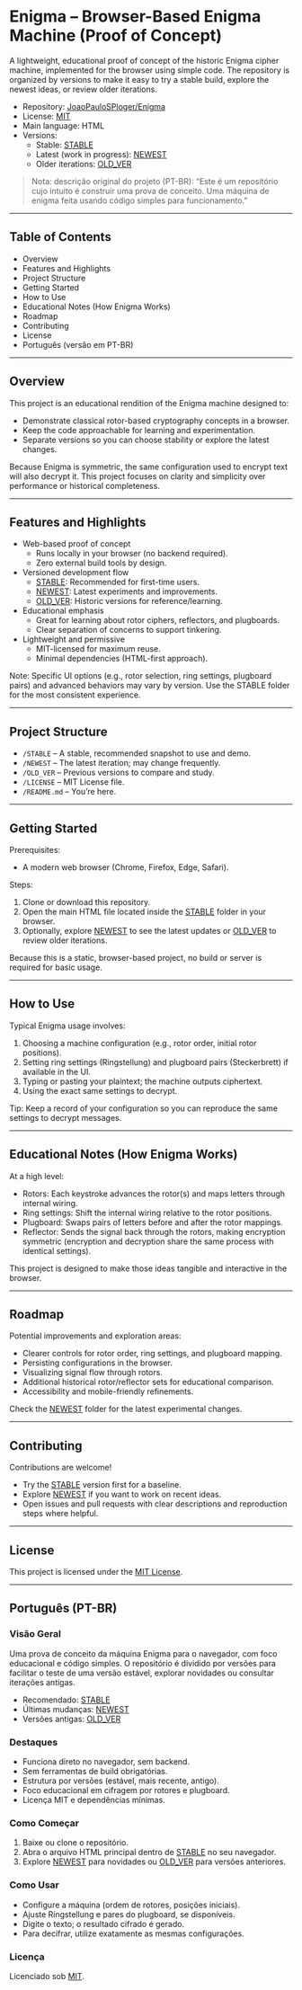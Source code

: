 # Enigma – Browser-Based Enigma Machine (Proof of Concept)

A lightweight, educational proof of concept of the historic Enigma cipher machine, implemented for the browser using simple code. The repository is organized by versions to make it easy to try a stable build, explore the newest ideas, or review older iterations.

- Repository: [JoaoPauloSPloger/Enigma](https://github.com/JoaoPauloSPloger/Enigma)
- License: [MIT](./LICENSE)
- Main language: HTML
- Versions:
  - Stable: [STABLE](./STABLE/)
  - Latest (work in progress): [NEWEST](./NEWEST/)
  - Older iterations: [OLD_VER](./OLD_VER/)

> Nota: descrição original do projeto (PT-BR): “Este é um repositório cujo intuito é construir uma prova de conceito. Uma máquina de enigma feita usando código simples para funcionamento.”

---

## Table of Contents

- Overview
- Features and Highlights
- Project Structure
- Getting Started
- How to Use
- Educational Notes (How Enigma Works)
- Roadmap
- Contributing
- License
- Português (versão em PT-BR)

---

## Overview

This project is an educational rendition of the Enigma machine designed to:
- Demonstrate classical rotor-based cryptography concepts in a browser.
- Keep the code approachable for learning and experimentation.
- Separate versions so you can choose stability or explore the latest changes.

Because Enigma is symmetric, the same configuration used to encrypt text will also decrypt it. This project focuses on clarity and simplicity over performance or historical completeness.

---

## Features and Highlights

- Web-based proof of concept
  - Runs locally in your browser (no backend required).
  - Zero external build tools by design.
- Versioned development flow
  - [STABLE](./STABLE/): Recommended for first-time users.
  - [NEWEST](./NEWEST/): Latest experiments and improvements.
  - [OLD_VER](./OLD_VER/): Historic versions for reference/learning.
- Educational emphasis
  - Great for learning about rotor ciphers, reflectors, and plugboards.
  - Clear separation of concerns to support tinkering.
- Lightweight and permissive
  - MIT-licensed for maximum reuse.
  - Minimal dependencies (HTML-first approach).

Note: Specific UI options (e.g., rotor selection, ring settings, plugboard pairs) and advanced behaviors may vary by version. Use the STABLE folder for the most consistent experience.

---

## Project Structure

- `/STABLE` – A stable, recommended snapshot to use and demo.
- `/NEWEST` – The latest iteration; may change frequently.
- `/OLD_VER` – Previous versions to compare and study.
- `/LICENSE` – MIT License file.
- `/README.md` – You’re here.

---

## Getting Started

Prerequisites:
- A modern web browser (Chrome, Firefox, Edge, Safari).

Steps:
1. Clone or download this repository.
2. Open the main HTML file located inside the [STABLE](./STABLE/) folder in your browser.
3. Optionally, explore [NEWEST](./NEWEST/) to see the latest updates or [OLD_VER](./OLD_VER/) to review older iterations.

Because this is a static, browser-based project, no build or server is required for basic usage.

---

## How to Use

Typical Enigma usage involves:
1. Choosing a machine configuration (e.g., rotor order, initial rotor positions).
2. Setting ring settings (Ringstellung) and plugboard pairs (Steckerbrett) if available in the UI.
3. Typing or pasting your plaintext; the machine outputs ciphertext.
4. Using the exact same settings to decrypt.

Tip: Keep a record of your configuration so you can reproduce the same settings to decrypt messages.

---

## Educational Notes (How Enigma Works)

At a high level:
- Rotors: Each keystroke advances the rotor(s) and maps letters through internal wiring.
- Ring settings: Shift the internal wiring relative to the rotor positions.
- Plugboard: Swaps pairs of letters before and after the rotor mappings.
- Reflector: Sends the signal back through the rotors, making encryption symmetric (encryption and decryption share the same process with identical settings).

This project is designed to make those ideas tangible and interactive in the browser.

---

## Roadmap

Potential improvements and exploration areas:
- Clearer controls for rotor order, ring settings, and plugboard mapping.
- Persisting configurations in the browser.
- Visualizing signal flow through rotors.
- Additional historical rotor/reflector sets for educational comparison.
- Accessibility and mobile-friendly refinements.

Check the [NEWEST](./NEWEST/) folder for the latest experimental changes.

---

## Contributing

Contributions are welcome!
- Try the [STABLE](./STABLE/) version first for a baseline.
- Explore [NEWEST](./NEWEST/) if you want to work on recent ideas.
- Open issues and pull requests with clear descriptions and reproduction steps where helpful.

---

## License

This project is licensed under the [MIT License](./LICENSE).

---

## Português (PT-BR)

### Visão Geral

Uma prova de conceito da máquina Enigma para o navegador, com foco educacional e código simples. O repositório é dividido por versões para facilitar o teste de uma versão estável, explorar novidades ou consultar iterações antigas.

- Recomendado: [STABLE](./STABLE/)
- Últimas mudanças: [NEWEST](./NEWEST/)
- Versões antigas: [OLD_VER](./OLD_VER/)

### Destaques

- Funciona direto no navegador, sem backend.
- Sem ferramentas de build obrigatórias.
- Estrutura por versões (estável, mais recente, antigo).
- Foco educacional em cifragem por rotores e plugboard.
- Licença MIT e dependências mínimas.

### Como Começar

1. Baixe ou clone o repositório.
2. Abra o arquivo HTML principal dentro de [STABLE](./STABLE/) no seu navegador.
3. Explore [NEWEST](./NEWEST/) para novidades ou [OLD_VER](./OLD_VER/) para versões anteriores.

### Como Usar

- Configure a máquina (ordem de rotores, posições iniciais).
- Ajuste Ringstellung e pares do plugboard, se disponíveis.
- Digite o texto; o resultado cifrado é gerado.
- Para decifrar, utilize exatamente as mesmas configurações.

### Licença

Licenciado sob [MIT](./LICENSE).

